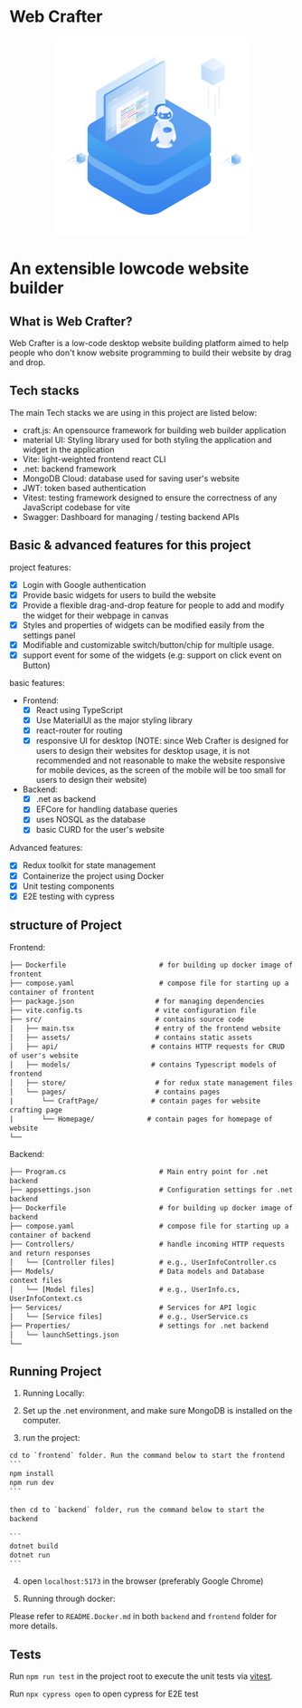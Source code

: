 # Web Crafter

<p align="center">
  <img src="./frontend/src/assets/logo.svg" width="350" />
  <h1>An extensible lowcode website builder</h1>
</p>

## What is Web Crafter?
Web Crafter is a low-code desktop website building platform aimed to help people who don't know website programming to build their website by drag and drop.


## Tech stacks
The main Tech stacks we are using in this project are listed below:
  - craft.js: An opensource framework for building web builder application
  - material UI: Styling library used for both styling the application and widget in the application
  - Vite: light-weighted frontend react CLI
  - .net: backend framework
  - MongoDB Cloud: database used for saving user's website
  - JWT: token based authentication
  - Vitest: testing framework designed to ensure the correctness of any JavaScript codebase for vite
  - Swagger: Dashboard for managing / testing backend APIs

## Basic & advanced features for this project
project features:
  - [x] Login with Google authentication
  - [x] Provide basic widgets for users to build the website
  - [x] Provide a flexible drag-and-drop feature for people to add and modify the widget for their webpage in canvas
  - [x] Styles and properties of widgets can be modified easily from the settings panel
  - [x] Modifiable and customizable switch/button/chip for multiple usage.
  - [x] support event for some of the widgets (e.g: support on click event on Button)

basic features:
  - Frontend:
    - [x] React using TypeScript
    - [x] Use MaterialUI as the major styling library
    - [x] react-router for routing
    - [x] responsive UI for desktop (NOTE: since Web Crafter is designed for users to design their websites for desktop usage, it is not recommended and not reasonable to make the website responsive for mobile devices, as the screen of the mobile will be too small for users to design their website)  
  - Backend:
    - [x] .net as backend
    - [x] EFCore for handling database queries
    - [x] uses NOSQL as the database
    - [x] basic CURD for the user's website

Advanced features:
  - [x] Redux toolkit for state management
  - [x] Containerize the project using Docker
  - [x] Unit testing components
  - [x] E2E testing with cypress

## structure of Project
Frontend:
```
├── Dockerfile                       # for building up docker image of frontent
├── compose.yaml                     # compose file for starting up a container of frontent
├── package.json                    # for managing dependencies
├── vite.config.ts                  # vite configuration file
├── src/                            # contains source code
│   ├── main.tsx                    # entry of the frontend website
│   ├── assets/                     # contains static assets
│   ├── api/                       # contains HTTP requests for CRUD of user's website
│   ├── models/                    # contains Typescript models of frontend
│   ├── store/                      # for redux state management files
│   └── pages/                      # contains pages
|       └── CraftPage/             # contain pages for website crafting page
|       └── Homepage/             # contain pages for homepage of website
└──
```
Backend:
```
├── Program.cs                       # Main entry point for .net backend
├── appsettings.json                 # Configuration settings for .net backend
├── Dockerfile                       # for building up docker image of backend
├── compose.yaml                     # compose file for starting up a container of backend
├── Controllers/                     # handle incoming HTTP requests and return responses
│   └── [Controller files]           # e.g., UserInfoController.cs
├── Models/                          # Data models and Database context files
│   └── [Model files]                # e.g., UserInfo.cs, UserInfoContext.cs
├── Services/                        # Services for API logic
│   └── [Service files]              # e.g., UserService.cs
├── Properties/                      # settings for .net backend
│   └── launchSettings.json
└──
```


## Running Project

1. Running Locally:

  1. Set up the .net environment, and make sure MongoDB is installed on the computer.

  2. run the project:
     
    cd to `frontend` folder. Run the command below to start the frontend
    ```
    npm install 
    npm run dev
    ```
    
    then cd to `backend` folder, run the command below to start the backend
    
    ```
    dotnet build
    dotnet run
    ```
  
  4. open `localhost:5173` in the browser (preferably Google Chrome)

2. Running through docker:

Please refer to `README.Docker.md` in both `backend` and `frontend` folder for more details.

## Tests

Run `npm run test` in the project root to execute the unit tests via [vitest](https://vitest.dev).

Run `npx cypress open` to open cypress for E2E test
